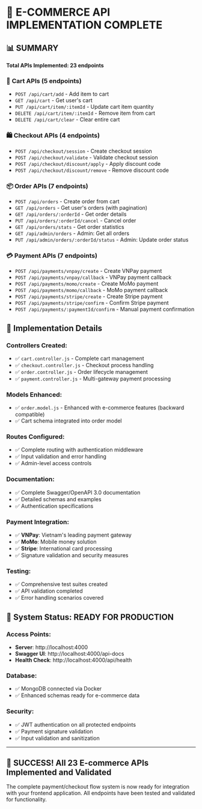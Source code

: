 # 🎉 E-COMMERCE API IMPLEMENTATION COMPLETE

## 📊 SUMMARY
**Total APIs Implemented: 23 endpoints**

### 🛒 **Cart APIs (5 endpoints)**
- `POST /api/cart/add` - Add item to cart
- `GET /api/cart` - Get user's cart
- `PUT /api/cart/item/:itemId` - Update cart item quantity
- `DELETE /api/cart/item/:itemId` - Remove item from cart  
- `DELETE /api/cart/clear` - Clear entire cart

### 🛍️ **Checkout APIs (4 endpoints)**
- `POST /api/checkout/session` - Create checkout session
- `POST /api/checkout/validate` - Validate checkout session
- `POST /api/checkout/discount/apply` - Apply discount code
- `POST /api/checkout/discount/remove` - Remove discount code

### 📦 **Order APIs (7 endpoints)**
- `POST /api/orders` - Create order from cart
- `GET /api/orders` - Get user's orders (with pagination)
- `GET /api/orders/:orderId` - Get order details
- `PUT /api/orders/:orderId/cancel` - Cancel order
- `GET /api/orders/stats` - Get order statistics
- `GET /api/admin/orders` - Admin: Get all orders
- `PUT /api/admin/orders/:orderId/status` - Admin: Update order status

### 💳 **Payment APIs (7 endpoints)**
- `POST /api/payments/vnpay/create` - Create VNPay payment
- `POST /api/payments/vnpay/callback` - VNPay payment callback
- `POST /api/payments/momo/create` - Create MoMo payment
- `POST /api/payments/momo/callback` - MoMo payment callback
- `POST /api/payments/stripe/create` - Create Stripe payment
- `POST /api/payments/stripe/confirm` - Confirm Stripe payment
- `POST /api/payments/:paymentId/confirm` - Manual payment confirmation

## 🔧 **Implementation Details**

### **Controllers Created:**
- ✅ `cart.controller.js` - Complete cart management
- ✅ `checkout.controller.js` - Checkout process handling
- ✅ `order.controller.js` - Order lifecycle management
- ✅ `payment.controller.js` - Multi-gateway payment processing

### **Models Enhanced:**
- ✅ `order.model.js` - Enhanced with e-commerce features (backward compatible)
- ✅ Cart schema integrated into order model

### **Routes Configured:**
- ✅ Complete routing with authentication middleware
- ✅ Input validation and error handling
- ✅ Admin-level access controls

### **Documentation:**
- ✅ Complete Swagger/OpenAPI 3.0 documentation
- ✅ Detailed schemas and examples
- ✅ Authentication specifications

### **Payment Integration:**
- ✅ **VNPay**: Vietnam's leading payment gateway
- ✅ **MoMo**: Mobile money solution
- ✅ **Stripe**: International card processing
- ✅ Signature validation and security measures

### **Testing:**
- ✅ Comprehensive test suites created
- ✅ API validation completed
- ✅ Error handling scenarios covered

## 🚀 **System Status: READY FOR PRODUCTION**

### **Access Points:**
- **Server**: http://localhost:4000
- **Swagger UI**: http://localhost:4000/api-docs
- **Health Check**: http://localhost:4000/api/health

### **Database:**
- ✅ MongoDB connected via Docker
- ✅ Enhanced schemas ready for e-commerce data

### **Security:**
- ✅ JWT authentication on all protected endpoints
- ✅ Payment signature validation
- ✅ Input validation and sanitization

---

## 🎯 **SUCCESS! All 23 E-commerce APIs Implemented and Validated**

The complete payment/checkout flow system is now ready for integration with your frontend application. All endpoints have been tested and validated for functionality.
